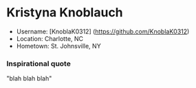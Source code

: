 # Kristyna Knoblauch

* Username: [KnoblaK0312] (https://github.com/KnoblaK0312)
* Location: Charlotte, NC 
* Hometown: St. Johnsville, NY

### Inspirational quote

"blah blah blah"
